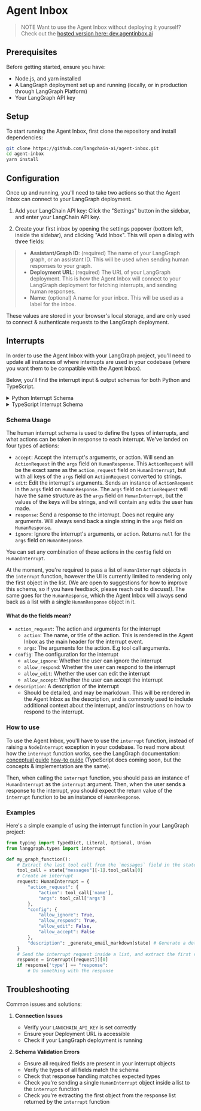 # Agent Inbox

> NOTE
> Want to use the Agent Inbox without deploying it yourself? Check out the [hosted version here: dev.agentinbox.ai](https://dev.agentinbox.ai/)

## Prerequisites

Before getting started, ensure you have:
- Node.js, and yarn installed
- A LangGraph deployment set up and running (locally, or in production through LangGraph Platform)
- Your LangGraph API key

## Setup

To start running the Agent Inbox, first clone the repository and install dependencies:

```bash
git clone https://github.com/langchain-ai/agent-inbox.git
cd agent-inbox
yarn install
```

## Configuration

Once up and running, you'll need to take two actions so that the Agent Inbox can connect to your LangGraph deployment.

1. Add your LangChain API key: Click the "Settings" button in the sidebar, and enter your LangChain API key.

2. Create your first inbox by opening the settings popover (bottom left, inside the sidebar), and clicking "Add Inbox". This will open a dialog with three fields:
  > - **Assistant/Graph ID**: (required) The name of your LangGraph graph, or an assistant ID. This will be used when sending human responses to your graph.
  > - **Deployment URL**: (required) The URL of your LangGraph deployment. This is how the Agent Inbox will connect to your LangGraph deployment for fetching interrupts, and sending human responses.
  > - **Name**: (optional) A name for your inbox. This will be used as a label for the inbox.

These values are stored in your browser's local storage, and are only used to connect & authenticate requests to the LangGraph deployment.

## Interrupts

In order to use the Agent Inbox with your LangGraph project, you'll need to update all instances of where interrupts are used in your codebase (where you want them to be compatible with the Agent Inbox).

Below, you'll find the interrupt input & output schemas for both Python and TypeScript.

<details>
<summary>Python Interrupt Schema</summary>

```python
class HumanInterruptConfig(TypedDict):
    allow_ignore: bool
    allow_respond: bool
    allow_edit: bool
    allow_accept: bool


class ActionRequest(TypedDict):
    action: str
    args: dict

class HumanInterrupt(TypedDict):
    action_request: ActionRequest
    config: HumanInterruptConfig
    description: Optional[str]


class HumanResponse(TypedDict):
    type: Literal['accept', 'ignore', 'response', 'edit']
    args: Union[None, str, ActionRequest]
```
</details>

<details>
<summary>TypeScript Interrupt Schema</summary>

```typescript
export interface HumanInterruptConfig {
  allow_ignore: boolean;
  allow_respond: boolean;
  allow_edit: boolean;
  allow_accept: boolean;
}

export interface ActionRequest {
  action: string;
  args: Record<string, any>;
}

export interface HumanInterrupt {
  action_request: ActionRequest;
  config: HumanInterruptConfig;
  description?: string;
}

export type HumanResponse = {
  type: "accept" | "ignore" | "response" | "edit";
  args: null | string | ActionRequest;
};
```
</details>

### Schema Usage

The human interrupt schema is used to define the types of interrupts, and what actions can be taken in response to each interrupt. We've landed on four types of actions:

- `accept`: Accept the interrupt's arguments, or action. Will send an `ActionRequest` in the `args` field on `HumanResponse`. This `ActionRequest` will be the exact same as the `action_request` field on `HumanInterrupt`, but with all keys of the `args` field on `ActionRequest` converted to strings.
- `edit`: Edit the interrupt's arguments. Sends an instance of `ActionRequest` in the `args` field on `HumanResponse`. The `args` field on `ActionRequest` will have the same structure as the `args` field on `HumanInterrupt`, but the values of the keys will be strings, and will contain any edits the user has made.
- `response`: Send a response to the interrupt. Does not require any arguments. Will always send back a single string in the `args` field on `HumanResponse`.
- `ignore`: Ignore the interrupt's arguments, or action. Returns `null` for the `args` field on `HumanResponse`.

You can set any combination of these actions in the `config` field on `HumanInterrupt`.

At the moment, you're required to pass a list of `HumanInterrupt` objects in the `interrupt` function, however the UI is currently limited to rendering only the first object in the list. (We are open to suggestions for how to improve this schema, so if you have feedback, please reach out to discuss!). The same goes for the `HumanResponse`, which the Agent Inbox will always send back as a list with a single `HumanResponse` object in it.

#### What do the fields mean?

- `action_request`: The action and arguments for the interrupt
  - `action`: The name, or title of the action. This is rendered in the Agent Inbox as the main header for the interrupt event.
  - `args`: The arguments for the action. E.g tool call arguments.
- `config`: The configuration for the interrupt
  - `allow_ignore`: Whether the user can ignore the interrupt
  - `allow_respond`: Whether the user can respond to the interrupt
  - `allow_edit`: Whether the user can edit the interrupt
  - `allow_accept`: Whether the user can accept the interrupt
- `description`: A description of the interrupt
  - Should be detailed, and may be markdown. This will be rendered in the Agent Inbox as the description, and is commonly used to include additional context about the interrupt, and/or instructions on how to respond to the interrupt.

### How to use

To use the Agent Inbox, you'll have to use the `interrupt` function, instead of raising a `NodeInterrupt` exception in your codebase. To read more about how the `interrupt` function works, see the LangGraph documentation: [conceptual guide](https://langchain-ai.github.io/langgraph/concepts/human_in_the_loop/#interrupt) [how-to guide](https://langchain-ai.github.io/langgraph/how-tos/human_in_the_loop/wait-user-input/) (TypeScript docs coming soon, but the concepts & implementation are the same).

Then, when calling the `interrupt` function, you should pass an instance of `HumanInterrupt` as the `interrupt` argument. Then, when the user sends a response to the interrupt, you should expect the return value of the `interrupt` function to be an instance of `HumanResponse`.

### Examples

Here's a simple example of using the interrupt function in your LangGraph project:

```python
from typing import TypedDict, Literal, Optional, Union
from langgraph.types import interrupt

def my_graph_function():
    # Extract the last tool call from the `messages` field in the state
    tool_call = state["messages"][-1].tool_calls[0]
    # Create an interrupt
    request: HumanInterrupt = {
        "action_request": {
            "action": tool_call['name'],
            "args": tool_call['args']
        },
        "config": {
            "allow_ignore": True,
            "allow_respond": True,
            "allow_edit": False,
            "allow_accept": False
        },
        "description": _generate_email_markdown(state) # Generate a detailed markdown description.
    }
    # Send the interrupt request inside a list, and extract the first response
    response = interrupt([request])[0]
    if response['type'] == "response":
        # Do something with the response
```

## Troubleshooting

Common issues and solutions:

1. **Connection Issues**
   - Verify your `LANGCHAIN_API_KEY` is set correctly
   - Ensure your Deployment URL is accessible
   - Check if your LangGraph deployment is running

2. **Schema Validation Errors**
   - Ensure all required fields are present in your interrupt objects
   - Verify the types of all fields match the schema
   - Check that response handling matches expected types
   - Check you're sending a single `HumanInterrupt` object inside a list to the `interrupt` function
   - Check you're extracting the first object from the response list returned by the `interrupt` function
